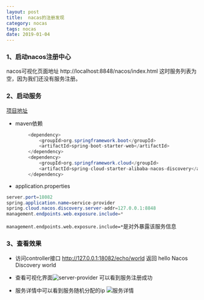 ```yaml
---
layout: post
title:  nacas的注册发现
category: nocas
tags: nocas
date: 2019-01-04
---
```


### 1、启动nacos注册中心

nacos可视化页面地址 http://localhost:8848/nacos/index.html
这时服务列表为空，因为我们还没有服务注册。
### 2、启动服务
[项目地址](https://github.com/DespairYoke/nacos-examples/tree/master/nacos-provider-example)
* maven依赖
```java
        <dependency>
            <groupId>org.springframework.boot</groupId>
            <artifactId>spring-boot-starter-web</artifactId>
        </dependency>
        <dependency>
            <groupId>org.springframework.cloud</groupId>
            <artifactId>spring-cloud-starter-alibaba-nacos-discovery</artifactId>
        </dependency>
```

* application.properties
```java
server.port=18082
spring.application.name=service-provider
spring.cloud.nacos.discovery.server-addr=127.0.0.1:8848
management.endpoints.web.exposure.include=*
```
`management.endpoints.web.exposure.include=*`是对外暴露该服务信息
### 3、查看效果
* 访问controller接口 http://127.0.0.1:18082/echo/world
返回 hello Nacos Discovery world

* 查看可视化界面![server-provider](https://upload-images.jianshu.io/upload_images/15204062-9fe21595bc4ef79a.png?imageMogr2/auto-orient/strip%7CimageView2/2/w/1240)
可以看到服务注册成功
* 服务详情中可以看到服务随机分配的ip
![服务详情](https://upload-images.jianshu.io/upload_images/15204062-05013283f2f5eb36.png?imageMogr2/auto-orient/strip%7CimageView2/2/w/1240)

